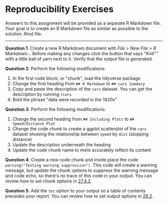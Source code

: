 Reproducibility Exercises
================

Answers to this assignment will be provided as a separate R Markdown file. Your goal is to create an R Markdown file as similar as possible to the solution .Rmd file.

------------------------------------------------------------------------

**Question 1**: Create a new R Markdown document with *File* &gt; *New File* &gt; *R Markdown*... Before making any changes click the button that says "Knit"" with a little ball of yarn next to it. Verify that the output file is generated.

**Question 2**: Perform the following modifications:

1.  In the first code block, or "chunk", load the tidyverse package
2.  Change the first heading from `## R Markdown` to `## cars Summary`
3.  Copy and paste the description of the `cars` dataset. You can get the description by running `?cars`
4.  Bold the phrase "data were recorded in the 1920s"

**Question 3**: Perform the following modifications:

1.  Change the second heading from `## Including Plots` to `## Speed/Distance Plot`
2.  Change the code chunk to create a ggplot scatterplot of the `cars` dataset showing the relationship between `speed` by `dist` (stopping distance)
3.  Update the description underneath the heading
4.  Update the code chunk name to more accurately reflect its content

**Question 4**: Create a new code chunk and inside place the code `warning("Testing warning suppression")`. This code will create a warning message, but update the chunk options to suppress the warning message and code echo, so there's no trace of this code in your output. You can review how to set chunk options in [27.4.2](http://r4ds.had.co.nz/r-markdown.html#chunk-options).

**Question 5**: Add the `toc` option to your output so a table of contents precedes your report. You can review how to set output options in [29.2](http://r4ds.had.co.nz/r-markdown-formats.html#output-options).

